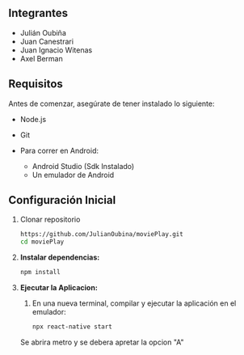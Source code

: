 ## Integrantes

- Julián Oubiña
- Juan Canestrari
- Juan Ignacio Witenas
- Axel Berman

## Requisitos

Antes de comenzar, asegúrate de tener instalado lo siguiente:

- Node.js
- Git

- Para correr en Android:

  - Android Studio (Sdk Instalado)
  - Un emulador de Android

## Configuración Inicial

1. Clonar repositorio

   ```bash
   https://github.com/JulianOubina/moviePlay.git
   cd moviePlay
   ```

2. **Instalar dependencias:**

   ```bash
   npm install
   ```

3. **Ejecutar la Aplicacion:**

     1. En una nueva terminal, compilar y ejecutar la aplicación en el emulador:
        ```bash
        npx react-native start
        ```
	Se abrira metro y se debera apretar la opcion "A"
